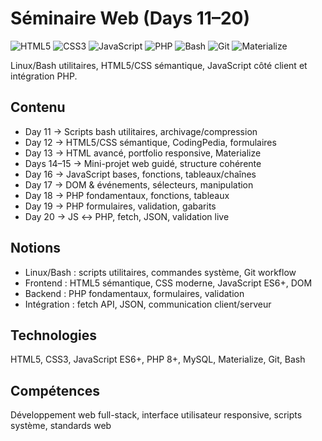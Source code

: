 # Séminaire Web (Days 11–20)

![HTML5](https://img.shields.io/badge/HTML5-E34F26?logo=html5&logoColor=white)
![CSS3](https://img.shields.io/badge/CSS3-1572B6?logo=css3&logoColor=white)
![JavaScript](https://img.shields.io/badge/JavaScript-F7DF1E?logo=javascript&logoColor=black)
![PHP](https://img.shields.io/badge/PHP-777BB4?logo=php&logoColor=white)
![Bash](https://img.shields.io/badge/Bash-4EAA25?logo=gnubash&logoColor=white)
![Git](https://img.shields.io/badge/Git-F05032?logo=git&logoColor=white)
![Materialize](https://img.shields.io/badge/Materialize-EE6E73?logo=materialdesign&logoColor=white)

Linux/Bash utilitaires, HTML5/CSS sémantique, JavaScript côté client et intégration PHP.

## Contenu
- Day 11 → Scripts bash utilitaires, archivage/compression
- Day 12 → HTML5/CSS sémantique, CodingPedia, formulaires
- Day 13 → HTML avancé, portfolio responsive, Materialize
- Days 14–15 → Mini-projet web guidé, structure cohérente
- Day 16 → JavaScript bases, fonctions, tableaux/chaînes
- Day 17 → DOM & événements, sélecteurs, manipulation
- Day 18 → PHP fondamentaux, fonctions, tableaux
- Day 19 → PHP formulaires, validation, gabarits
- Day 20 → JS ↔ PHP, fetch, JSON, validation live

## Notions
- Linux/Bash : scripts utilitaires, commandes système, Git workflow
- Frontend : HTML5 sémantique, CSS moderne, JavaScript ES6+, DOM
- Backend : PHP fondamentaux, formulaires, validation
- Intégration : fetch API, JSON, communication client/serveur

## Technologies
HTML5, CSS3, JavaScript ES6+, PHP 8+, MySQL, Materialize, Git, Bash

## Compétences
Développement web full-stack, interface utilisateur responsive, scripts système, standards web